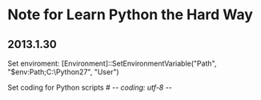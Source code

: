 Note for Learn Python the Hard Way
====

## 2013.1.30

Set enviroment: 
	[Environment]::SetEnvironmentVariable("Path", "$env:Path;C:\Python27", "User")

Set coding for Python scripts
	# -*- coding: utf-8 -*-